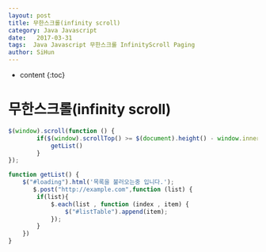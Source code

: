 ```yaml
---
layout: post
title: 무한스크롤(infinity scroll)
category: Java Javascript
date:   2017-03-31
tags:  Java Javascript 무한스크롤 InfinityScroll Paging
author: SiHun
---
```


* content
{:toc}

무한스크롤(infinity scroll)
===========================

```javascript
$(window).scroll(function () {
        if($(window).scrollTop() >= $(document).height() - window.innerHeight){
            getList()
        }
});
```

```javascript
function getList() {
    $("#loading").html('목록을 불러오는중 입니다.');
       $.post("http://example.com",function (list) {
        if(list){
            $.each(list , function (index , item) {
                $("#listTable").append(item);
            });
        }
    })
}
```
